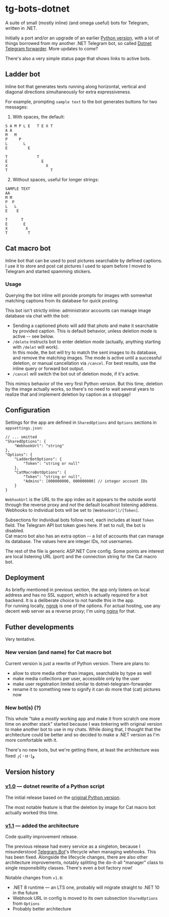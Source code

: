 # tg-bots-dotnet
A suite of small (mostly inline) (and omega useful) bots for Telegram, written in .NET.

Initially a port and/or an upgrade of an earlier [Python version](https://github.com/bnfour/tg-bots), with a lot of things borrowed from my another .NET Telegram bot, so called [Dotnet Telegram forwarder](https://github.com/bnfour/dotnet-telegram-forwarder). More updates to come?

There's also a very simple status page that shows links to active bots.

## Ladder bot
Inline bot that generates texts running along horizontal, vertical and diagonal directions simultaneously for extra expressiveness.

For example, prompting `sample text` to the bot generates buttons for two messages:
1. With spaces, the default:
```
S A M P L E   T E X T
A A
M   M
P     P
L       L
E         E

T             T
E               E
X                 X
T                   T
```

2. Without spaces, useful for longer strings:
```
SAMPLE TEXT
AA
M M
P  P
L   L
E    E

T      T
E       E
X        X
T         T
```

## Cat macro bot
Inline bot that can be used to post pictures searchable by defined captions. I use it to store and post cat pictures I used to spam before I moved to Telegram and started spamming stickers.

### Usage
Querying the bot inline will provide prompts for images with somewhat matching captions from its database for quick posting.

This bot isn't strictly inline: administrator accounts can manage image database via chat with the bot:
- Sending a captioned photo will add that photo and make it searchable by provided caption. This is default behavior, unless deletion mode is active -- see below.
- `/delete` instructs bot to enter deletion mode (actually, anything starting with `/delet` will work).  
In this mode, the bot will try to match the sent images to its database, and remove the matching images. The mode is active until a successful deletion, or manual cancellation via `/cancel`. For best results, use the inline query or forward bot output.
- `/cancel` will switch the bot out of deletion mode, if it's active.


This mimics behavior of the very first Python version. But this time, deletion by the image actually works, so there's no need to wait several years to realize that and implement deletion by caption as a stopgap!

## Configuration
Settings for the app are defined in `SharedOptions` and `Options` sections in `appsettings.json`:
```jsonc
// ... omitted
"SharedOptions": {
    "WebhookUrl": "string"
},
"Options": {
    "LadderBotOptions": {
        "Token": "string or null"
    },
    "CatMacroBotOptions": {
        "Token": "string or null",
        "Admins": [000000000, 000000000] // integer account IDs
    }
}
```

`WebhookUrl` is the URL to the app index as it appears to the outside world through the reverse proxy and _not_ the default localhost listening address. Webhooks to individual bots will be set to `[WebhookUrl]/[Token]`.

Subsections for individual bots follow next, each includes at least `Token` field. The Telegram API bot token goes here. If set to null, the bot is disabled.  
Cat macro bot also has an extra option -- a list of accounts that can manage its database. The values here are integer IDs, not usernames.

The rest of the file is generic ASP.NET Core config. Some points are interest are local listening URL (port) and the connection string for the Cat macro bot.

## Deployment
As briefly mentioned in previous section, the app only listens on local address and has no SSL support, which is actually required for a bot backend. It is a deliberate choice to not handle this in the app.  
For running locally, [ngrok](https://ngrok.com/) is one of the options. For actual hosting, use any decent web server as a reverse proxy; I'm using [nginx](https://nginx.org/) for that.

## Futher developments
Very tentative.

### New version (and name) for Cat macro bot
Current version is just a rewrite of Python version. There are plans to:
- allow to store media other than images, searchable by type as well
- make media collections per user, accessible only by the user
- make user registration limited similar to dotnet-telegram-forwarder
- rename it to something new to signify it can do more that (cat) pictures now

### New bot(s) (?)
This whole "take a _mostly_ working app and make it from scratch one more time on another stack" started because I was tinkering with original version to make another bot to use in my chats. While doing that, I thought that the architecture could be better and so decided to make a .NET version as I'm more comfortable with it.  

There's no new bots, but we're getting there, at least the architecture was fixed ╭( ･ㅂ･)و

## Version history
### [v1.0](https://github.com/bnfour/tg-bots-dotnet/tree/v1.0) — dotnet rewrite of a Python script
The initial release based on the [original Python version](https://github.com/bnfour/tg-bots).

The most notable feature is that the deletion by image for Cat macro bot actually worked this time.

### [v1.1](https://github.com/bnfour/tg-bots-dotnet/tree/v1.1) — added the architecture
Code quality improvement release.

The previous release had every service as a singleton, because I misunderstood [Telegram.Bot](https://github.com/TelegramBots/Telegram.Bot)'s lifecycle when managing webhooks. This has been fixed. Alongside the lifecycle changes, there are also other architecture improvements, notably splitting the do-it-all "manager" class to single responsibility classes. There's even a bot factory now!

Notable changes from `v1.0`:
- .NET 8 runtime — an LTS one, probably will migrate straight to .NET 10 in the future
- Webhook URL in config is moved to its own subsection `SharedOptions` from `Options`
- Probably better architecture
